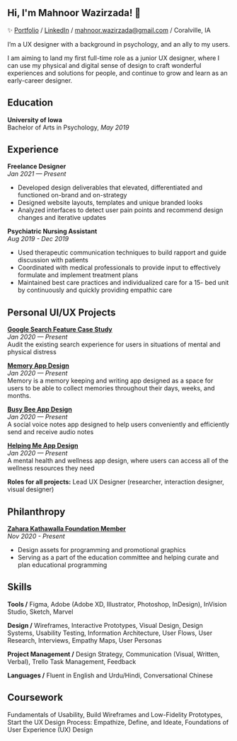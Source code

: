 ## Hi, I'm Mahnoor Wazirzada! :wave:    
:sparkles: [Portfolio](https://www.mahnoorwazirzada.com/) / [LinkedIn](https://www.linkedin.com/in/mahnoorw/) / mahnoor.wazirzada@gmail.com / Coralville, IA    

I’m a UX designer with a background in psychology, and an ally to my users.

I am aiming to land my first full-time role as a junior UX designer, where I can use my physical and digital sense of design to craft wonderful experiences and solutions for people, and continue to grow and learn as an early-career designer.    


## Education
**University of Iowa**    
Bachelor of Arts in Psychology, _May 2019_

## Experience
**Freelance Designer** \
_Jan 2021 — Present_
- Developed design deliverables that elevated, differentiated and functioned on-brand and on-strategy
- Designed website layouts, templates and unique branded looks
- Analyzed interfaces to detect user pain points and recommend design changes and iterative updates

**Psychiatric Nursing Assistant** \
_Aug 2019 - Dec 2019_
- Used therapeutic communication techniques to build rapport and guide discussion with patients
- Coordinated with medical professionals to provide input to effectively formulate and implement treatment plans
- Maintained best care practices and individualized care for a 15- bed unit by continuously and quickly providing empathic care

## Personal UI/UX Projects
**[Google Search Feature Case Study](https://www.mahnoorwazirzada.com/google-search-audit)** \
_Jan 2020 — Present_    
Audit the existing search experience for users in situations of mental and physical distress

**[Memory App Design](https://www.mahnoorwazirzada.com/memory)** \
_Jan 2020 — Present_    
Memory is a memory keeping and writing app designed as a space for users to be able to collect memories throughout their days, weeks, and months.

**[Busy Bee App Design](https://www.mahnoorwazirzada.com/busy-bee)** \
_Jan 2020 — Present_    
A social voice notes app designed to help users conveniently and efficiently send and receive audio notes 

**[Helping Me App Design](https://www.mahnoorwazirzada.com/helping-me)** \
_Jan 2020 — Present_    
A mental health and wellness app design, where users can access all of the wellness resources they need

**Roles for all projects:** Lead UX Designer (researcher, interaction designer, visual designer)

## Philanthropy
**[Zahara Kathawalla Foundation Member](https://zaharakathawalla.org/)** \
_Nov 2020 - Present_
- Design assets for programming and promotional graphics
- Serving as a part of the education committee and helping curate and plan educational programming

## Skills
**Tools /** Figma, Adobe (Adobe XD, Illustrator, Photoshop, InDesign), InVision Studio, Sketch, Marvel    

**Design /** Wireframes, Interactive Prototypes, Visual Design, Design Systems, Usability Testing, Information Architecture, User Flows, User Research, Interviews, Empathy Maps, User Personas    

**Project Management /** Design Strategy, Communication (Visual, Written, Verbal), Trello Task Management, Feedback

**Languages /** Fluent in English and Urdu/Hindi, Conversational Chinese

## Coursework
Fundamentals of Usability, Build Wireframes and Low-Fidelity Prototypes, Start the UX Design Process: Empathize, Define, and Ideate, Foundations of User Experience (UX) Design
